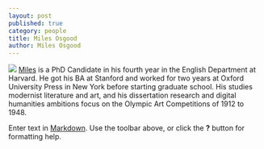 ```yaml
---
layout: post
published: true
category: people
title: Miles Osgood
author: Miles Osgood
---
```

![]({{site.baseurl}}/http://scholar.harvard.edu/files/milesosgood/files/lyon_photo.jpg?m=1470218013)
[Miles](http://scholar.harvard.edu/milesosgood/bio) is a PhD Candidate in his fourth year in the English Department at Harvard. He got his BA at Stanford and worked for two years at Oxford University Press in New York before starting graduate school. His studies modernist literature and art, and his dissertation research and digital humanities ambitions focus on the Olympic Art Competitions of 1912 to 1948. 

Enter text in [Markdown](http://daringfireball.net/projects/markdown/). Use the toolbar above, or click the **?** button for formatting help.
